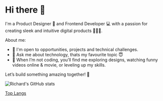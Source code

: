 # Hi there 👋

I'm a Product Designer 🎨 and Frontend Developer 💻 with a passion for creating sleek and intuitive digital products 🧑🏼‍🎨.

About me:
- 👯 I'm open to opportunities, projects and technical challenges.
- 💬 Ask me about technology, thats my favourite topic 😇
- 🛜 When I’m not coding, you’ll find me exploring designs, watching funny videos online & movie, or leveling up my skills.

Let’s build something amazing together! 🚀

![Richard's GitHub stats](https://github-readme-stats.vercel.app/api?username=adesoyejnr&show_icons=true&theme=radical)

[Top Langs](https://github-readme-stats.vercel.app/api/top-langs/?username=adesoyejnr&hide_progress=true)
